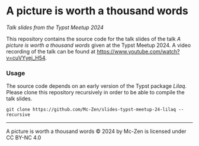 # A picture is worth a thousand words
_Talk slides from the Typst Meetup 2024_


This repository contains the source code for the talk slides of the talk _A picture is worth a thousand words_ given at the Typst Meetup 2024. A video recording of the talk can be found at https://www.youtube.com/watch?v=cuVYyej_H54. 


### Usage
The source code depends on an early version of the Typst package *Lilaq*. Please clone this repository recursively in order to be able to compile the talk slides.
```
git clone https://github.com/Mc-Zen/slides-typst-meetup-24-lilaq --recursive
```

--- 
A picture is worth a thousand words © 2024 by Mc-Zen is licensed under CC BY-NC 4.0 

